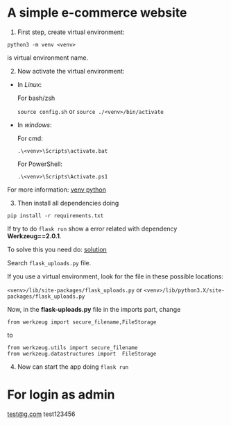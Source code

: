 # A simple e-commerce website

1. First step, create virtual environment:

  `python3 -m venv <venv>`

  **<venv>** is virtual environment name.

2. Now activate the virtual environment:

- In *Linux*:

  For bash/zsh

  `source config.sh` or `source ./<venv>/bin/activate`

- In *windows*:

  For cmd: 

  `.\<venv>\Scripts\activate.bat`

  For PowerShell: 

  `.\<venv>\Scripts\Activate.ps1`

For more information: [venv python](https://docs.python.org/es/3.8/library/venv.html)

3. Then install all dependencies doing

  `pip install -r requirements.txt`

  If try to do `flask run` show a error related with dependency **Werkzeug==2.0.1**.

  To solve this you need do:
  [solution](https://stackoverflow.com/questions/61628503/flask-uploads-importerror-cannot-import-name-secure-filename)

  Search `flask_uploads.py` file.

  If you use a virtual environment, look for the file in these possible locations:

  `<venv>/lib/site-packages/flask_uploads.py` or
  `<venv>/lib/python3.X/site-packages/flask_uploads.py`

  Now, in the **flask-uploads.py** file in the imports part, change

  `from werkzeug import secure_filename,FileStorage`

  to

  ```
  from werkzeug.utils import secure_filename
  from werkzeug.datastructures import  FileStorage
  ```
4. Now can start the app doing
  `flask run`

# For login as admin
  test@g.com
  test123456
